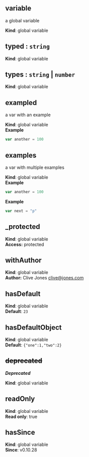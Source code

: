 <a name="variable"></a>

## variable
a global variable

**Kind**: global variable  
<a name="typed"></a>

## typed : <code>string</code>
**Kind**: global variable  
<a name="types"></a>

## types : <code>string</code> &#124; <code>number</code>
**Kind**: global variable  
<a name="exampled"></a>

## exampled
a var with an example

**Kind**: global variable  
**Example**  
```js
var another = 100
```
<a name="examples"></a>

## examples
a var with multiple examples

**Kind**: global variable  
**Example**  
```js
var another = 100
```
**Example**  
```js
var next = "p"
```
<a name="_protected"></a>

## _protected
**Kind**: global variable  
**Access:** protected  
<a name="withAuthor"></a>

## withAuthor
**Kind**: global variable  
**Author:** Clive Jones <clive@jones.com>  
<a name="hasDefault"></a>

## hasDefault
**Kind**: global variable  
**Default**: <code>23</code>  
<a name="hasDefaultObject"></a>

## hasDefaultObject
**Kind**: global variable  
**Default**: <code>{&quot;one&quot;:1,&quot;two&quot;:2}</code>  
<a name="deprecated"></a>

## ~~deprecated~~
***Deprecated***

**Kind**: global variable  
<a name="readOnly"></a>

## readOnly
**Kind**: global variable  
**Read only**: true  
<a name="hasSince"></a>

## hasSince
**Kind**: global variable  
**Since**: v0.10.28  
